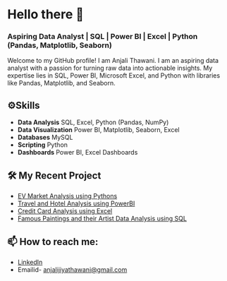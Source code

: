 # Hello there 👋

### Aspiring Data Analyst | SQL | Power BI | Excel | Python (Pandas, Matplotlib, Seaborn)

Welcome to my GitHub profile! I am Anjali Thawani. I am an aspiring data analyst with a passion for turning raw data into actionable insights. My expertise lies in SQL, Power BI, Microsoft Excel, and Python with libraries like Pandas, Matplotlib, and Seaborn.


## ⚙️Skills               
 - **Data Analysis**      SQL, Excel, Python (Pandas, NumPy)        
 - **Data Visualization** Power BI, Matplotlib, Seaborn, Excel      
 - **Databases**          MySQL                        
 - **Scripting**          Python                                   
 - **Dashboards**         Power BI, Excel Dashboards                


## 🛠 My Recent Project
- [EV Market Analysis using Pythons](https://github.com/anjali-thawani/EV-Market-Analysis)
- [Travel and Hotel Analysis using PowerBI](https://github.com/anjali-thawani/Travel-And-Hotel-Analysis)
- [Credit Card Analysis using Excel](https://github.com/anjali-thawani/Credit-Card-Data-analysis)
- [Famous Paintings and their Artist Data Analysis using SQL](https://github.com/anjali-thawani/Famous-Paintings-and-their-Artists)




## 📫 How to reach me:

- [LinkedIn](https://www.linkedin.com/in/anjalithawani/)
- Emailid- anjalijiyathawani@gmail.com
